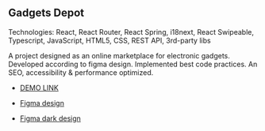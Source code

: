 ## Gadgets Depot

Technologies: React, React Router, React Spring, i18next, React Swipeable, Typescript, JavaScript, HTML5, CSS, REST API, 3rd-party libs

A project designed as an online marketplace for electronic gadgets. Developed according to figma design. Implemented best code practices. An SEO, accessibility & performance optimized.

- [DEMO LINK](https://fs-mar24-codemafia.github.io/react_gadgets-depot/)

- [Figma design](<https://www.figma.com/file/T5ttF21UnT6RRmCQQaZc6L/Phone-catalog-(V2)-Original>)

- [Figma dark design](<https://www.figma.com/file/BUusqCIMAWALqfBahnyIiH/Phone-catalog-(V2)-Original-Dark>)
